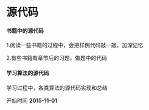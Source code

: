 # 源代码
#### 书籍中的源代码
1.阅读一些书籍的过程中，会把样例代码敲一敲，加深记忆

2.有些书籍有章节后的习题，做题中的代码

#### 学习算法的源代码
学习过程中，各类算法的源代码实现和总结

开始时间
**2015-11-01**